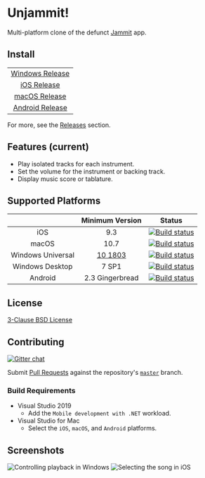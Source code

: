 # Unjammit!

Multi-platform clone of the defunct [Jammit](https://www.youtube.com/channel/UCTmh3zCCSybVNMye-3lozJQ) app.

## Install

| |
|:-:|
| [Windows Release](https://www.microsoft.com/store/apps/9MZJMJZMDD8Q) |
| [iOS Release](https://itunes.apple.com/us/app/unjammit/id1456516372) |
| [macOS Release](https://itunes.apple.com/us/app/unjammit/id1456515707) |
| [Android Release](https://play.google.com/store/apps/details?id=com.unjammit.player) |

For more, see the [Releases](https://github.com/hyvart/Unjammit/releases) section.

## Features (current)

- Play isolated tracks for each instrument.
- Set the volume for the instrument or backing track.
- Display music score or tablature.

## Supported Platforms

| | Minimum Version | Status |
|:-:|:-:|:-:|
| iOS | 9.3 | [![Build status](https://dev.azure.com/hyvart/Unjammit/_apis/build/status/Unjammit%20CI%20iOS?branchName=ci)](https://dev.azure.com/hyvart/Unjammit/_build/latest?definitionId=4&branchName=ci) |
| macOS | 10.7 | [![Build status](https://dev.azure.com/hyvart/Unjammit/_apis/build/status/Unjammit%20CI%20macOS?branchName=ci)](https://dev.azure.com/hyvart/Unjammit/_build/latest?definitionId=3&branchName=ci) |
| Windows Universal | [10 1803](https://docs.microsoft.com/en-us/windows/whats-new/whats-new-windows-10-version-1803) | [![Build status](https://dev.azure.com/hyvart/Unjammit/_apis/build/status/Unjammit%20CI%20Windows?branchName=ci)](https://dev.azure.com/hyvart/Unjammit/_build/latest?definitionId=2&branchName=ci) |
| Windows Desktop | 7 SP1 | [![Build status](https://dev.azure.com/hyvart/Unjammit/_apis/build/status/Jam.NET%20CI?branchName=ci)](https://dev.azure.com/hyvart/Unjammit/_build/latest?definitionId=1&branchName=ci) |
| Android | 2.3 Gingerbread | [![Build status](https://dev.azure.com/hyvart/Unjammit/_apis/build/status/Unjammit%20CI%20Android?branchName=ci)](https://dev.azure.com/hyvart/Unjammit/_build/latest?definitionId=8&branchName=ci) |

## License

[3-Clause BSD License](https://github.com/hyvart/Unjammit/blob/master/LICENSE.txt)

## Contributing

[![Gitter chat](https://badges.gitter.im/Unjammit/community.png)](https://gitter.im/Unjammit/community)

Submit [Pull Requests](https://github.com/hyvart/Unjammit/compare) against the repository's [`master`](https://github.com/hyvart/Unjammit/tree/master) branch.

### Build Requirements

- Visual Studio 2019
  - Add the `Mobile development with .NET` workload.
- Visual Studio for Mac
  - Select the `iOS`, `macOS`, and `Android` platforms.

## Screenshots

![Controlling playback in Windows](https://i.imgur.com/JTKk72o.png)
![Selecting the song in iOS](https://i.imgur.com/7eVtvqX.png)
